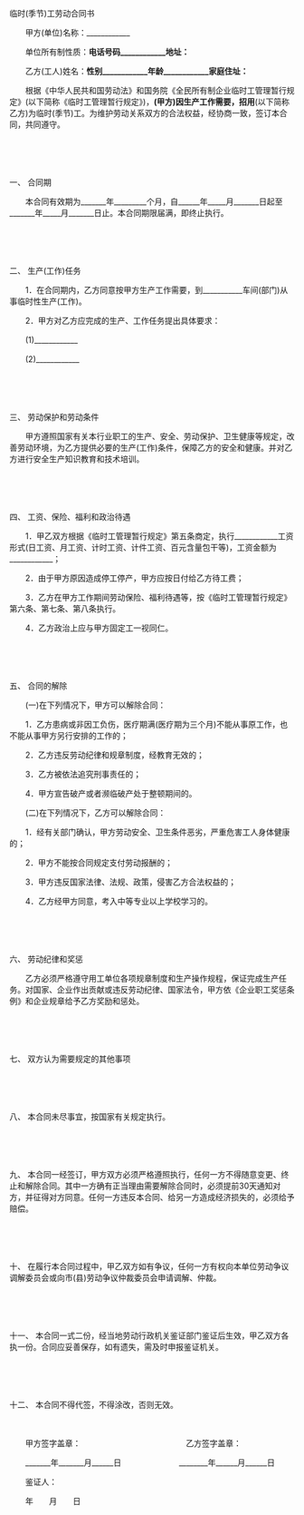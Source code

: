 



临时(季节)工劳动合同书



 

　　甲方(单位)名称：____________

　　单位所有制性质：____________电话号码____________地址：____________

　　乙方(工人)姓名：____________性别____________年龄____________家庭住址：____________

　　根据《中华人民共和国劳动法》和国务院《全民所有制企业临时工管理暂行规定》(以下简称《临时工管理暂行规定》)，____________(甲方)因生产工作需要，招用____________(以下简称乙方)为临时(季节)工。为维护劳动关系双方的合法权益，经协商一致，签订本合同，共同遵守。

　　

　　

一、
合同期

　　本合同有效期为_______年_________个月，自______年_____月_______日起至_______年_____月_______日止。本合同期限届满，即终止执行。

　　

　　

二、
生产(工作)任务

　　1．在合同期内，乙方同意按甲方生产工作需要，到___________车间(部门)从事临时性生产(工作)。

　　2．甲方对乙方应完成的生产、工作任务提出具体要求：

　　(1)____________

　　(2)____________

　　

　　

三、
劳动保护和劳动条件

　　甲方遵照国家有关本行业职工的生产、安全、劳动保护、卫生健康等规定，改善劳动环境，为乙方提供必要的生产(工作)条件，保障乙方的安全和健康。并对乙方进行安全生产知识教育和技术培训。

　　

　　

四、
工资、保险、福利和政治待遇

　　1．甲乙双方根据《临时工管理暂行规定》第五条商定，执行____________工资形式(日工资、月工资、计时工资、计件工资、百元含量包干等)，工资金额为____________；

　　2．由于甲方原因造成停工停产，甲方应按日付给乙方待工费；

　　3．乙方在甲方工作期间劳动保险、福利待遇等，按《临时工管理暂行规定》第六条、第七条、第八条执行。

　　4．乙方政治上应与甲方固定工一视同仁。

　　

　　

五、
合同的解除

　　(一)在下列情况下，甲方可以解除合同：

　　1．乙方患病或非因工负伤，医疗期满(医疗期为三个月)不能从事原工作，也不能从事甲方另行安排的工作的；

　　2．乙方违反劳动纪律和规章制度，经教育无效的；

　　3．乙方被依法追究刑事责任的；

　　4．甲方宣告破产或者濒临破产处于整顿期间的。

　　(二)在下列情况下，乙方可以解除合同：

　　1．经有关部门确认，甲方劳动安全、卫生条件恶劣，严重危害工人身体健康的；

　　2．甲方不能按合同规定支付劳动报酬的；

　　3．甲方违反国家法律、法规、政策，侵害乙方合法权益的；

　　4．乙方经甲方同意，考入中等专业以上学校学习的。

　　

　　

六、
劳动纪律和奖惩

　　乙方必须严格遵守用工单位各项规章制度和生产操作规程，保证完成生产任务。对国家、企业作出贡献或违反劳动纪律、国家法令，甲方依《企业职工奖惩条例》和企业规章给予乙方奖励和惩处。

　　

　　

七、
双方认为需要规定的其他事项

　　

　　

八、
本合同未尽事宜，按国家有关规定执行。

　　

　　

九、
本合同一经签订，甲方双方必须严格遵照执行，任何一方不得随意变更、终止和解除合同。其中一方确有正当理由需要解除合同时，必须提前30天通知对方，并征得对方同意。任何一方违反本合同、给另一方造成经济损失的，必须给予赔偿。

　　

　　

十、
在履行本合同过程中，甲乙双方如有争议，任何一方有权向本单位劳动争议调解委员会或向市(县)劳动争议仲裁委员会申请调解、仲裁。

　　

　　

十一、
本合同一式二份，经当地劳动行政机关鉴证部门鉴证后生效，甲乙双方各执一份。合同应妥善保存，如有遗失，需及时申报鉴证机关。

　　

　　

十二、
本合同不得代签，不得涂改，否则无效。　　

　　

　　甲方签字盖章：　　　　　　　　　　　　　 乙方签字盖章：

　　_______年_______月______日　　　　　　　 ________年______月______日　　

　　鉴证人：　　

　　年　　月　　日